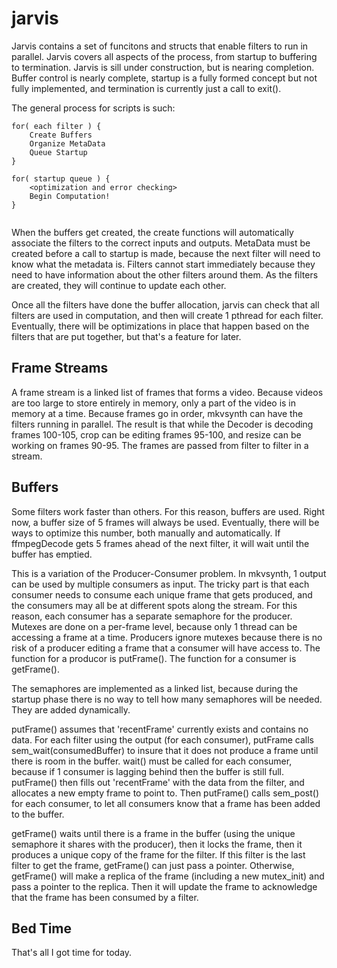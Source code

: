 # jarvis #

Jarvis contains a set of funcitons and structs that enable filters to run in parallel. Jarvis covers all aspects of the process, from startup to buffering to termination. Jarvis is sill under construction, but is nearing completion. Buffer control is nearly complete, startup is a fully formed concept but not fully implemented, and termination is currently just a call to exit().

The general process for scripts is such:

```
for( each filter ) {
	Create Buffers
	Organize MetaData
	Queue Startup
}

for( startup queue ) {
	<optimization and error checking>
	Begin Computation!
}
	
```

When the buffers get created, the create functions will automatically associate the filters to the correct inputs and outputs.
MetaData must be created before a call to startup is made, because the next filter will need to know what the metadata is.
Filters cannot start immediately because they need to have information about the other filters around them. As the filters are created, they will continue to update each other. 

Once all the filters have done the buffer allocation, jarvis can check that all filters are used in computation, and then will create 1 pthread for each filter. Eventually, there will be optimizations in place that happen based on the filters that are put together, but that's a feature for later.

## Frame Streams ##

A frame stream is a linked list of frames that forms a video. Because videos are too large to store entirely in memory, only a part of the video is in memory at a time. Because frames go in order, mkvsynth can have the filters running in parallel. The result is that while the Decoder is decoding frames 100-105, crop can be editing frames 95-100, and resize can be working on frames 90-95.  The frames are passed from filter to filter in a stream.

## Buffers ##

Some filters work faster than others. For this reason, buffers are used. Right now, a buffer size of 5 frames will always be used. Eventually, there will be ways to optimize this number, both manually and automatically. If ffmpegDecode gets 5 frames ahead of the next filter, it will wait until the buffer has emptied.

This is a variation of the Producer-Consumer problem. In mkvsynth, 1 output can be used by multiple consumers as input. The tricky part is that each consumer needs to consume each unique frame that gets produced, and the consumers may all be at different spots along the stream. For this reason, each consumer has a separate semaphore for the producer. Mutexes are done on a per-frame level, because only 1 thread can be accessing a frame at a time. Producers ignore mutexes because there is no risk of a producer editing a frame that a consumer will have access to. The function for a producor is putFrame(). The function for a consumer is getFrame().

The semaphores are implemented as a linked list, because during the startup phase there is no way to tell how many semaphores will be needed. They are added dynamically.

putFrame() assumes that 'recentFrame' currently exists and contains no data. For each filter using the output (for each consumer), putFrame calls sem_wait(consumedBuffer) to insure that it does not produce a frame until there is room in the buffer. wait() must be called for each consumer, because if 1 consumer is lagging behind then the buffer is still full. putFrame() then fills out 'recentFrame' with the data from the filter, and allocates a new empty frame to point to. Then putFrame() calls sem_post() for each consumer, to let all consumers know that a frame has been added to the buffer.

getFrame() waits until there is a frame in the buffer (using the unique semaphore it shares with the producer), then it locks the frame, then it produces a unique copy of the frame for the filter. If this filter is the last filter to get the frame, getFrame() can just pass a pointer. Otherwise, getFrame() will make a replica of the frame (including a new mutex_init) and pass a pointer to the replica. Then it will update the frame to acknowledge that the frame has been consumed by a filter.

## Bed Time ##

That's all I got time for today.
